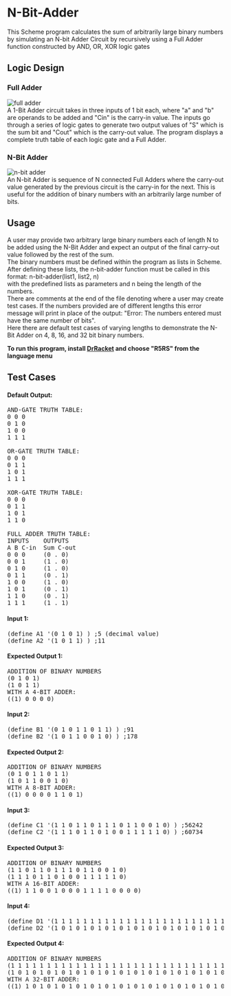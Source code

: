 # N-Bit-Adder
This Scheme program calculates the sum of arbitrarily large binary numbers by simulating an N-bit Adder Circuit by recursively using a Full Adder function constructed by AND, OR, XOR logic gates

## Logic Design 
### Full Adder 
![full adder](https://www.elprocus.com/wp-content/uploads/Full-Adder-Logical-Diagram.png) <br/>
A 1-Bit Adder circuit takes in three inputs of 1 bit each, where "a" and "b" are operands to be added and "Cin" is the carry-in value. The inputs go through a series of logic gates to generate two output values of "S" which is the sum bit and "Cout" which is the carry-out value. 
The program displays a complete truth table of each logic gate and a Full Adder.

### N-Bit Adder
![n-bit adder](https://nandland.com/vhdl/modules/images/ripple-carry-adder-4-bit.png) <br/>
An N-bit Adder is sequence of N connected Full Adders where the carry-out value generated by the previous circuit is the carry-in for the next. This is useful for the addition of binary numbers with an arbitrarily large number of bits. 

## Usage 
A user may provide two arbitrary large binary numbers each of length N to be added using the N-Bit Adder and expect an output of the final carry-out value followed by the rest of the sum. <br/>
The binary numbers must be defined within the program as lists in Scheme. <br/>
After defining these lists, the n-bit-adder function must be called in this format:  n-bit-adder(list1, list2, n) <br/>
with the predefined lists as parameters and n being the length of the numbers.  <br/>
There are comments at the end of the file denoting where a user may create test cases. If the numbers provided are of different lengths this error message will print in place of the output: "Error: The numbers entered must have the same number of bits". <br/>
Here there are default test cases of varying lengths to demonstrate the N-Bit Adder on 4, 8, 16, and 32 bit binary numbers. <br/>


**To run this program, install [DrRacket](http://racket-lang.org/download/) and choose "R5RS" from the language menu**

## Test Cases
#### Default Output: <br/>
<pre>
AND-GATE TRUTH TABLE: 
0 0 0
0 1 0
1 0 0
1 1 1

OR-GATE TRUTH TABLE: 
0 0 0
0 1 1
1 0 1
1 1 1

XOR-GATE TRUTH TABLE: 
0 0 0
0 1 1
1 0 1
1 1 0

FULL ADDER TRUTH TABLE: 
INPUTS    OUTPUTS
A B C-in  Sum C-out
0 0 0     (0 . 0)
0 0 1     (1 . 0)
0 1 0     (1 . 0)
0 1 1     (0 . 1)
1 0 0     (1 . 0)
1 0 1     (0 . 1)
1 1 0     (0 . 1)
1 1 1     (1 . 1)
</pre>

#### Input 1: <br/>
<pre>
(define A1 '(0 1 0 1) ) ;5 (decimal value) 
(define A2 '(1 0 1 1) ) ;11 
</pre>
#### Expected Output 1: <br/>
<pre>
ADDITION OF BINARY NUMBERS 
(0 1 0 1) 
(1 0 1 1) 
WITH A 4-BIT ADDER: 
((1) 0 0 0 0) 
</pre>
#### Input 2: <br/>
<pre>
(define B1 '(0 1 0 1 1 0 1 1) ) ;91
(define B2 '(1 0 1 1 0 0 1 0) ) ;178
</pre>
#### Expected Output 2: <br/>
<pre>
ADDITION OF BINARY NUMBERS 
(0 1 0 1 1 0 1 1)
(1 0 1 1 0 0 1 0)
WITH A 8-BIT ADDER: 
((1) 0 0 0 0 1 1 0 1)
</pre>

#### Input 3: <br/>
<pre>
(define C1 '(1 1 0 1 1 0 1 1 1 0 1 1 0 0 1 0) ) ;56242
(define C2 '(1 1 1 0 1 1 0 1 0 0 1 1 1 1 1 0) ) ;60734	
</pre>
#### Expected Output 3: <br/>
<pre>
ADDITION OF BINARY NUMBERS 
(1 1 0 1 1 0 1 1 1 0 1 1 0 0 1 0)
(1 1 1 0 1 1 0 1 0 0 1 1 1 1 1 0)
WITH A 16-BIT ADDER: 
((1) 1 1 0 0 1 0 0 0 1 1 1 1 0 0 0 0)
</pre>

#### Input 4: <br/>
<pre>
(define D1 '(1 1 1 1 1 1 1 1 1 1 1 1 1 1 1 1 1 1 1 1 1 1 1 1 1 1 1 1 1 1 1 1) )	;4294967295
(define D2 '(1 0 1 0 1 0 1 0 1 0 1 0 1 0 1 0 1 0 1 0 1 0 1 0 1 0 1 0 1 0 1 0) ) ;2863311530
</pre>
#### Expected Output 4: <br/>
<pre>
ADDITION OF BINARY NUMBERS 
(1 1 1 1 1 1 1 1 1 1 1 1 1 1 1 1 1 1 1 1 1 1 1 1 1 1 1 1 1 1 1 1)
(1 0 1 0 1 0 1 0 1 0 1 0 1 0 1 0 1 0 1 0 1 0 1 0 1 0 1 0 1 0 1 0)
WITH A 32-BIT ADDER: 
((1) 1 0 1 0 1 0 1 0 1 0 1 0 1 0 1 0 1 0 1 0 1 0 1 0 1 0 1 0 1 0 0 1)
</pre>
